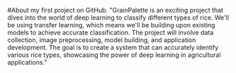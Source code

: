 #About my first project on GitHub.
"GrainPalette is an exciting project that dives into the world of deep learning to classify different types of rice. We'll be using transfer learning, which means we'll be building upon existing models to achieve accurate classification. The project will involve data collection, image preprocessing, model building, and application development. The goal is to create a system that can accurately identify various rice types, showcasing the power of deep learning in agricultural applications."
